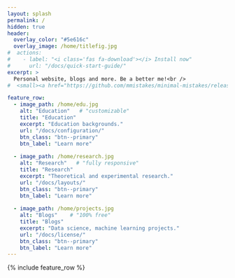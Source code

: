 ```yaml
---
layout: splash
permalink: /
hidden: true
header:
  overlay_color: "#5e616c"
  overlay_image: /home/titlefig.jpg
#  actions:
#    - label: "<i class='fas fa-download'></i> Install now"
#      url: "/docs/quick-start-guide/"
excerpt: >
  Personal website, blogs and more. Be a better me!<br />
#  <small><a href="https://github.com/mmistakes/minimal-mistakes/releases/tag/4.21.0">Latest release v4.21.0</a></small>

feature_row:
  - image_path: /home/edu.jpg
    alt: "Education"   # "customizable"
    title: "Education"
    excerpt: "Education backgrounds."
    url: "/docs/configuration/"
    btn_class: "btn--primary"
    btn_label: "Learn more"
    
  - image_path: /home/research.jpg
    alt: "Research"   # "fully responsive"
    title: "Research"
    excerpt: "Theoretical and experimental research."
    url: "/docs/layouts/"
    btn_class: "btn--primary"
    btn_label: "Learn more"
    
  - image_path: /home/projects.jpg
    alt: "Blogs"    # "100% free"
    title: "Blogs"
    excerpt: "Data science, machine learning projects."
    url: "/docs/license/"
    btn_class: "btn--primary"
    btn_label: "Learn more"      
---
```


{% include feature_row %}



